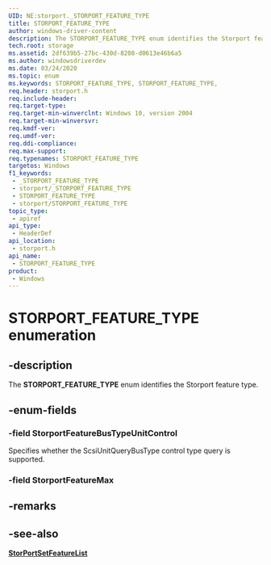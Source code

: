 ```yaml
---
UID: NE:storport._STORPORT_FEATURE_TYPE
title: STORPORT_FEATURE_TYPE
author: windows-driver-content
description: The STORPORT_FEATURE_TYPE enum identifies the Storport feature type.
tech.root: storage
ms.assetid: 2df639b5-27bc-430d-8208-d0613e46b6a5
ms.author: windowsdriverdev
ms.date: 03/24/2020
ms.topic: enum
ms.keywords: STORPORT_FEATURE_TYPE, STORPORT_FEATURE_TYPE,
req.header: storport.h
req.include-header: 
req.target-type: 
req.target-min-winverclnt: Windows 10, version 2004
req.target-min-winversvr: 
req.kmdf-ver: 
req.umdf-ver: 
req.ddi-compliance: 
req.max-support: 
req.typenames: STORPORT_FEATURE_TYPE
targetos: Windows
f1_keywords:
 - _STORPORT_FEATURE_TYPE
 - storport/_STORPORT_FEATURE_TYPE
 - STORPORT_FEATURE_TYPE
 - storport/STORPORT_FEATURE_TYPE
topic_type:
 - apiref
api_type:
 - HeaderDef
api_location:
 - storport.h
api_name:
 - STORPORT_FEATURE_TYPE
product:
 - Windows
---
```


# STORPORT_FEATURE_TYPE enumeration


## -description

The **STORPORT_FEATURE_TYPE** enum identifies the Storport feature type.

## -enum-fields

### -field StorportFeatureBusTypeUnitControl

Specifies whether the ScsiUnitQueryBusType control type query is supported.

### -field StorportFeatureMax

## -remarks

## -see-also

[**StorPortSetFeatureList**](nf-storport-storportsetfeaturelist.md)

